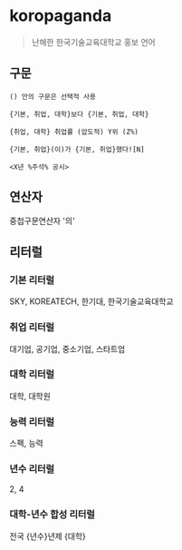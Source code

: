 # koropaganda
> 난해한 한국기술교육대학교 홍보 언어

## 구문
```
() 안의 구문은 선택적 사용

{기본, 취업, 대학}보다 {기본, 취업, 대학}

{취업, 대학} 취업률 (압도적) Y위 (Z%)

{기본, 취업}(이)가 {기본, 취업}했다![N]

<X년 %주석% 공시> 
```

## 연산자
중첩구문연산자 '의'


## 리터럴
### 기본 리터럴
SKY, KOREATECH, 한기대, 한국기술교육대학교

### 취업 리터럴

대기업, 공기업, 중소기업, 스타트업

### 대학 리터럴
대학, 대학원

### 능력 리터럴
스펙, 능력

### 년수 리터럴
2, 4

### 대학-년수 합성 리터럴
전국 {년수}년제 {대학}
